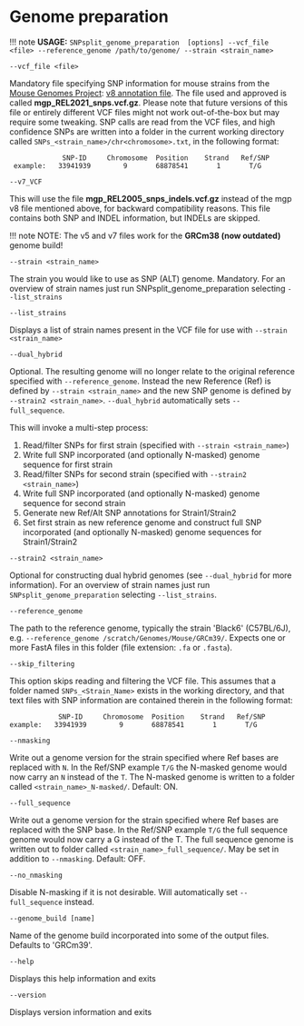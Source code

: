 # Genome preparation

!!! note
    **USAGE:** `SNPsplit_genome_preparation  [options] --vcf_file <file> --reference_genome /path/to/genome/ --strain <strain_name>`
    

`--vcf_file <file>`

Mandatory file specifying SNP information for mouse strains from the [Mouse Genomes Project](https://www.mousegenomes.org/): [v8 annotation file](https://ftp.ebi.ac.uk/pub/databases/mousegenomes/REL-2112-v8-SNPs_Indels/). The file used and approved is called **mgp_REL2021_snps.vcf.gz**. Please note that future versions of this file or entirely different VCF files might not work out-of-the-box but may require some tweaking. SNP calls are read from the VCF files, and high confidence SNPs are written into  a folder in the current working directory called `SNPs_<strain_name>/chr<chromosome>.txt`, in the following format:

```             
             SNP-ID     Chromosome  Position    Strand   Ref/SNP
 example:   33941939        9       68878541       1       T/G
```

`--v7_VCF`

This will use the file **mgp_REL2005_snps_indels.vcf.gz** instead of the mgp v8 file mentioned above, for backward compatibility reasons. This file contains both SNP and INDEL information, but INDELs are skipped. 

!!! note
    NOTE: The v5 and v7 files work for the **GRCm38 (now outdated)** genome build!

`--strain <strain_name>`

The strain you would like to use as SNP (ALT) genome. Mandatory. For an overview of strain names just run SNPsplit_genome_preparation selecting `--list_strains`

`--list_strains`

Displays a list of strain names present in the VCF file for use with `--strain <strain_name>`

`--dual_hybrid`

Optional. The resulting genome will no longer relate to the original reference specified with `--reference_genome`. Instead the new Reference (Ref) is defined by `--strain <strain_name>` and the new SNP genome is defined by `--strain2 <strain_name>`. `--dual_hybrid` automatically sets `--full_sequence`.

This will invoke a multi-step process:
   1) Read/filter SNPs for first strain (specified with `--strain <strain_name>`)
   2) Write full SNP incorporated (and optionally N-masked) genome sequence for first strain
   3) Read/filter SNPs for second strain (specified with `--strain2 <strain_name>`)
   4) Write full SNP incorporated (and optionally N-masked) genome sequence for second strain
   5) Generate new Ref/Alt SNP annotations for Strain1/Strain2
   6) Set first strain as new reference genome and construct full SNP incorporated (and optionally N-masked) genome sequences for Strain1/Strain2


`--strain2 <strain_name>`

Optional for constructing dual hybrid genomes (see `--dual_hybrid` for more information). For an overview of strain names just run `SNPsplit_genome_preparation` selecting `--list_strains`.

`--reference_genome`

The path to the reference genome, typically the strain 'Black6' (C57BL/6J), e.g. `--reference_genome /scratch/Genomes/Mouse/GRCm39/`. Expects one or more FastA files in this folder (file extension: `.fa` or `.fasta`).

`--skip_filtering`

This option skips reading and filtering the VCF file. This assumes that a folder named `SNPs_<Strain_Name>` exists in the working directory, and that text files with SNP information are contained therein in the following format:

```
            SNP-ID     Chromosome  Position    Strand   Ref/SNP
example:   33941939        9       68878541       1       T/G
```

`--nmasking`

Write out a genome version for the strain specified where Ref bases are replaced with `N`. In the Ref/SNP example `T/G` the N-masked genome would now carry an `N` instead of the `T`. The N-masked genome is written to a folder called  `<strain_name>_N-masked/`. Default: ON.

`--full_sequence`

Write out a genome version for the strain specified where Ref bases are replaced with the SNP base. In the Ref/SNP example `T/G` the full sequence genome would now carry a G instead of the T. The full sequence genome is written out to folder called `<strain_name>_full_sequence/`. May be set in addition to `--nmasking`. Default: OFF.

`--no_nmasking`

Disable N-masking if it is not desirable. Will automatically set `--full_sequence` instead.

`--genome_build [name]`

Name of the genome build incorporated into some of the output files. Defaults to 'GRCm39'.

`--help`

Displays this help information and exits

`--version`

Displays version information and exits